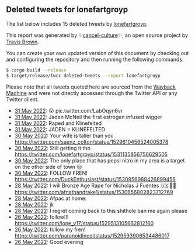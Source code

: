 ## Deleted tweets for lonefartgroyp

The list below includes 15 deleted tweets by
[lonefartgroyp](https://twitter.com/lonefartgroyp).



This report was generated by ✨[cancel-culture](https://github.com/travisbrown/cancel-culture)✨,
an open source project by [Travis Brown](https://twitter.com/travisbrown).

You can create your own updated version of this document by checking out and configuring the
repository and then running the following commands:

```bash
$ cargo build --release
$ target/release/twcc deleted-tweets --report lonefartgroyp
```

Please note that all tweets quoted here are sourced from the
[Wayback Machine](https://web.archive.org) and were not directly accessed through the Twitter API or
any Twitter client.

* [31 May 2022](https://web.archive.org/web/20220531081637/https://twitter.com/lonefartgroyp/status/1531549983257788417): 😲 pic.twitter.com/LabOqyn6vr <!--1531549983257788417-->
* [31 May 2022](https://web.archive.org/web/20220531065536/https://twitter.com/lonefartgroyp/status/1531529773729648640): Jaden McNeil the first estrogen infused wigger <!--1531529773729648640-->
* [31 May 2022](https://web.archive.org/web/20220531062130/https://twitter.com/lonefartgroyp/status/1531521195283304449): Raped and Klinefelted <!--1531521195283304449-->
* [31 May 2022](https://web.archive.org/web/20220531062037/https://twitter.com/lonefartgroyp/status/1531520841506336768): JADEN = KLINEFELTED <!--1531520841506336768-->
* [30 May 2022](https://web.archive.org/web/20220530082656/https://twitter.com/lonefartgroyp/status/1531190225371807744): Your wife is taller than you https://twitter.com/saenz_colton/status/1529610456524005378 <!--1531190225371807744-->
* [30 May 2022](https://web.archive.org/web/20220530045050/https://twitter.com/lonefartgroyp/status/1531135935886368768): Still getting it tho https://twitter.com/lonefartgroyp/status/1531135856756629505 <!--1531135935886368768-->
* [30 May 2022](https://web.archive.org/web/20220530045044/https://twitter.com/lonefartgroyp/status/1531135856756629505): The only place that has pepsi nitro in my area is a target on the other side of town 😑 <!--1531135856756629505-->
* [30 May 2022](https://web.archive.org/web/20220530014831/https://twitter.com/lonefartgroyp/status/1531090090998505474): FOLLOW FREN! https://twitter.com/DuckEnthusiast/status/1530956988426899456 <!--1531090090998505474-->
* [28 May 2022](https://web.archive.org/web/20220528211137/https://twitter.com/lonefartgroyp/status/1530657973021904901): I will Bronze Age Rape for Nicholas J Fuentes 🇺🇸🤚🏻 https://twitter.com/afnathandrake1/status/1530656802823712769 <!--1530657973021904901-->
* [28 May 2022](https://web.archive.org/web/20220528191648/https://twitter.com/lonefartgroyp/status/1530628977781530629): Afpac at home: <!--1530628977781530629-->
* [28 May 2022](https://web.archive.org/web/20220528063011/https://twitter.com/lonefartgroyp/status/1530435493539749889): jk <!--1530435599026511872-->
* [28 May 2022](https://web.archive.org/web/20220528063011/https://twitter.com/lonefartgroyp/status/1530435493539749889): I regret coming back to this shithole ban me again please <!--1530435493539749889-->
* [26 May 2022](https://web.archive.org/web/20220526051900/https://twitter.com/lonefartgroyp/status/1529693256149262336): follow!!! https://twitter.com/lone_v17/status/1529513105662812160 <!--1529693256149262336-->
* [26 May 2022](https://web.archive.org/web/20220526051834/https://twitter.com/lonefartgroyp/status/1529693200478347267): follow my fren! https://twitter.com/paranoidincel/status/1529593906534486017 <!--1529693200478347267-->
* [26 May 2022](https://web.archive.org/web/20220526051009/https://twitter.com/lonefartgroyp/status/1529691104102293504): Good evening <!--1529691104102293504-->

